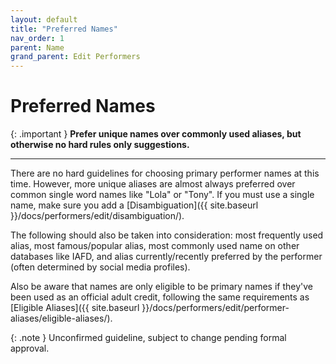 ```yaml
---
layout: default
title: "Preferred Names"
nav_order: 1
parent: Name
grand_parent: Edit Performers
---
```


# Preferred Names

{: .important }
**Prefer unique names over commonly used aliases, but otherwise no hard rules only suggestions.**

---

There are no hard guidelines for choosing primary performer names at this time. However, more unique aliases are almost always preferred over common single word names like "Lola" or "Tony". If you must use a single name, make sure you add a [Disambiguation]({{ site.baseurl }}/docs/performers/edit/disambiguation/).

The following should also be taken into consideration: most frequently used alias, most famous/popular alias, most commonly used name on other databases like IAFD, and alias currently/recently preferred by the performer (often determined by social media profiles).

Also be aware that names are only eligible to be primary names if they've been used as an official adult credit, following the same requirements as [Eligible Aliases]({{ site.baseurl }}/docs/performers/edit/performer-aliases/eligible-aliases/).

{: .note }
Unconfirmed guideline, subject to change pending formal approval.
